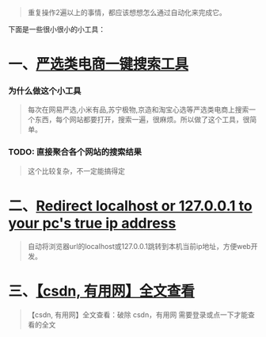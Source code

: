 > 重复操作2遍以上的事情，都应该想想怎么通过自动化来完成它。

下面是一些很小很小的小工具：

# 一、[严选类电商一键搜索工具](/multi-ecs-search/)

### 为什么做这个小工具

> 每次在网易严选,小米有品,苏宁极物,京造和淘宝心选等严选类电商上搜索一个东西，每个网站都要打开，搜索一遍，很麻烦。所以做了这个工具，很简单。

### TODO: 直接聚合各个网站的搜索结果

> 这个比较复杂，不一定能搞得定

# 二、[Redirect localhost or 127.0.0.1 to your pc's true ip address](https://greasyfork.org/zh-CN/scripts/376204-redirect-localhost-or-127-0-0-1-to-your-pc-s-true-ip-address)

> 自动将浏览器url的localhost或127.0.0.1跳转到本机当前ip地址，方便web开发。

# 三、[【csdn, 有用网】全文查看](https://greasyfork.org/zh-CN/scripts/376764-csdn-%E6%9C%89%E7%94%A8%E7%BD%91-%E5%85%A8%E6%96%87%E6%9F%A5%E7%9C%8B)

> 【csdn, 有用网】全文查看：破除 csdn，有用网 需要登录或点一下才能查看的全文